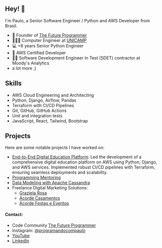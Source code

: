 ## Hey! 👋
I'm Paulo, a Senior Software Engineer / Python and AWS Developer from Brasil.
- 🦔 Founder of [The Future Programmer](http://lp.ofuturoprogramador.com.br)
- 👨🏻‍🎓 Computer Engineer at [UNICAMP](https://ic.unicamp.br)
- 💻 +6 years Senior Python Engineer
- 📖 AWS Certified Developer
- 👨‍💻 Software Development Engineer In Test (SDET) contractor at Moody's Analytics
- a lot more ;)


<h2>Skills</h2>
<ul>
    <li>AWS Cloud Engineering and Architecting</li>
    <li>Python, Django, Airflow, Pandas</li>
    <li>Terraform with CI/CD Pipelines</li>
    <li>Git, GitHub, GitHub Actions</li>
    <li>Unit and integration tests</li>
    <li>JavaScript, React, Tailwind, Bootstrap</li>
</ul>


<h2>
    Projects
</h2>
<p>
    Here are some notable projects I have worked on:
</p>

<ul>
    <li><a href="https://programandoseuemprego.com.br/"> End-to-End Digital Education Platform</a>: Led the development
        of a comprehensive digital education platform on AWS using Python, Django, and AWS services. Implemented robust
        CI/CD pipelines with Terraform, ensuring seamless deployments and scalability.</li>
    <li><a href="https://mentoria.programandocompaulo.com.br/">Programming Mentoring</a></li>
    <li><a href="https://github.com/paulomulotto/data-modeling-with-apache-cassandra">Data Modeling with Apache
            Cassandra</a></li>
    <li>Freelance Digital Marketing Solutions:
        <ul>
            <li>
                <a href="grazielarosa.com.br">
                    Graziela Rosa
                </a>
            </li>
            <li>
                <a href="https://acordecasamentos.com.br/">
                    Acorde Casamentos
                </a>
            </li>
            <li>
                <a href="https://acordefestaseeventos.com.br/">
                    Acorde Festas e Eventos
                </a>
            </li>
        </ul>
    </li>
</ul>


<h4>Contact:</h4>

- Code Community <a href="http://lp.ofuturoprogramador.com.br">The Future Programmer</a>
- Instagram: <a href="https://www.instagram.com/programandocompaulo/">@programandocompaulo</a>
- <a href="https://www.youtube.com/channel/UChaxb4gkwfLf5Y3K4kZcTgA">YouTube</a>
- <a href="https://www.linkedin.com/in/paulo-mulotto/">LinkedIn</a>
